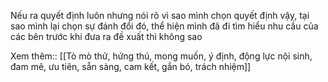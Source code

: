 Nếu ra quyết định luôn nhưng nói rõ vì sao mình chọn quyết định vậy, tại sao mình lại chọn sự đánh đổi đó, thể hiện mình đã đi tìm hiểu nhu cầu của các bên trước khi đưa ra đề xuất thì không sao

Xem thêm:: [[Tò mò thử, hứng thú, mong muốn, ý định, động lực nội sinh, đam mê, ưu tiên, sẵn sàng, cam kết, gắn bó, trách nhiệm]]